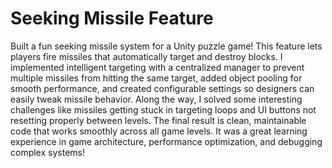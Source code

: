 # Seeking Missile Feature 
Built a fun seeking missile system for a Unity puzzle game! This feature lets players fire missiles that automatically target and destroy blocks. I implemented intelligent targeting with a centralized manager to prevent multiple missiles from hitting the same target, added object pooling for smooth performance, and created configurable settings so designers can easily tweak missile behavior. Along the way, I solved some interesting challenges like missiles getting stuck in targeting loops and UI buttons not resetting properly between levels. The final result is clean, maintainable code that works smoothly across all game levels. It was a great learning experience in game architecture, performance optimization, and debugging complex systems!
